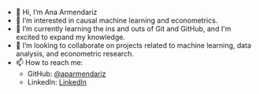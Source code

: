 - 👋 Hi, I’m Ana Armendariz 
- 👀 I’m interested in causal machine learning and econometrics.
- 🌱 I’m currently learning the ins and outs of Git and GitHub, and I'm excited to expand my knowledge.
- 💞️ I’m looking to collaborate on projects related to machine learning, data analysis, and econometric research.
- 📫 How to reach me:
   - GitHub: [@aparmendariz](https://github.com/aparmendariz)
   - LinkedIn: [LinkedIn](https://www.linkedin.com/in/ana-armendariz-pacheco)
